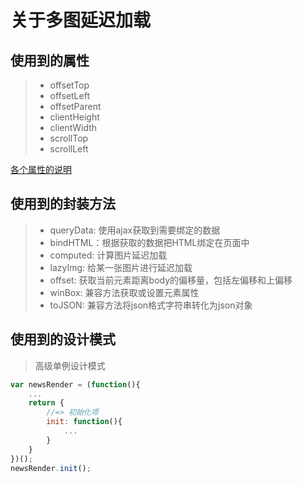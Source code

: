 关于多图延迟加载
===============

## 使用到的属性

> + offsetTop
> + offsetLeft
> + offsetParent
> + clientHeight
> + clientWidth
> + scrollTop
> + scrollLeft

[各个属性的说明](https://codepen.io/smileyby/pen/BOjbxN)

## 使用到的封装方法

> + queryData: 使用ajax获取到需要绑定的数据
> + bindHTML：根据获取的数据把HTML绑定在页面中
> + computed: 计算图片延迟加载
> + lazyImg: 给某一张图片进行延迟加载
> + offset: 获取当前元素距离body的偏移量，包括左偏移和上偏移
> + winBox: 兼容方法获取或设置元素属性
> + toJSON: 兼容方法将json格式字符串转化为json对象

## 使用到的设计模式

> 高级单例设计模式

```javascript
var newsRender = (function(){
	...
	return {
		//=> 初始化项
		init: function(){
			...
		}
	}
})();
newsRender.init();
```
